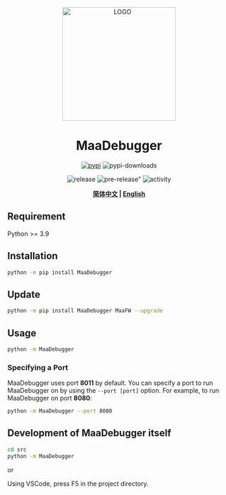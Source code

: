 <p align="center">
  <img alt="LOGO" src="https://cdn.jsdelivr.net/gh/MaaAssistantArknights/design@main/logo/maa-logo_512x512.png" width="256" height="256" />
</p>

<div align="center">

# MaaDebugger

<a href="https://pypi.org/project/MaaDebugger/" target="_blank"><img alt="pypi" src="https://img.shields.io/badge/PyPI-3775A9?logo=pypi&logoColor=white"></a>
<img alt="pypi-downloads" src="https://img.shields.io/pypi/dm/MaaDebugger?label=Downloads">

<img alt="release" src="https://img.shields.io/github/v/release/MaaXYZ/MaaDebugger?label=Release">
<img alt=pre-release" src="https://img.shields.io/github/v/release/MaaXYZ/MaaDebugger?include_prereleases&label=Pre-Release">
<img alt="activity" src="https://img.shields.io/github/commit-activity/m/MaaXYZ/MaaDebugger?color=%23ff69b4&label=Commit+Activity">

**[简体中文](./README.md) | [English](./README-en.md)**

</div>

## Requirement

Python >= 3.9

## Installation

```bash
python -m pip install MaaDebugger
```

## Update

```bash
python -m pip install MaaDebugger MaaFW --upgrade
```

## Usage

```bash
python -m MaaDebugger
```

### Specifying a Port

MaaDebugger uses port **8011** by default. You can specify a port to run MaaDebugger on by using the `--port [port]` option. For example, to run MaaDebugger on port **8080**:

```bash
python -m MaaDebugger --port 8080
```

## Development of MaaDebugger itself

```bash
cd src
python -m MaaDebugger
```

or

Using VSCode, press F5 in the project directory.
